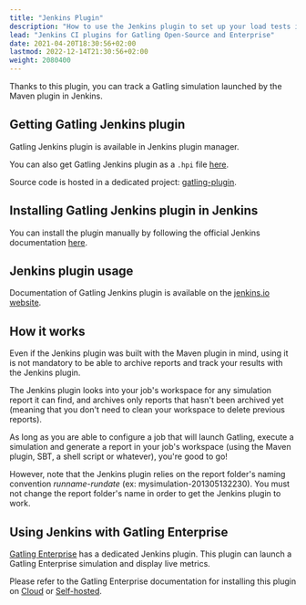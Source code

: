 ```yaml
---
title: "Jenkins Plugin"
description: "How to use the Jenkins plugin to set up your load tests in your Continuous Integration pipelines."
lead: "Jenkins CI plugins for Gatling Open-Source and Enterprise"
date: 2021-04-20T18:30:56+02:00
lastmod: 2022-12-14T21:30:56+02:00
weight: 2080400
---
```


Thanks to this plugin, you can track a Gatling simulation launched by the Maven plugin in Jenkins.

## Getting Gatling Jenkins plugin

Gatling Jenkins plugin is available in Jenkins plugin manager.

You can also get Gatling Jenkins plugin as a `.hpi` file [here](http://repo.jenkins-ci.org/releases/org/jenkins-ci/plugins/gatling).

Source code is hosted in a dedicated project: [gatling-plugin](https://github.com/jenkinsci/gatling-plugin).

## Installing Gatling Jenkins plugin in Jenkins

You can install the plugin manually by following the official Jenkins documentation [here](https://jenkins.io/doc/book/managing/plugins/#installing-a-plugin).

## Jenkins plugin usage

Documentation of Gatling Jenkins plugin is available on the [jenkins.io website](https://plugins.jenkins.io/gatling).

## How it works

Even if the Jenkins plugin was built with the Maven plugin in mind, using it is not mandatory to be able to archive reports and track your results with the Jenkins plugin.

The Jenkins plugin looks into your job's workspace for any simulation report it can find, and archives only reports that hasn't been archived yet (meaning that you don't need to clean your workspace to delete previous reports).

As long as you are able to configure a job that will launch Gatling, execute a simulation and generate a report in your job's workspace (using the Maven plugin, SBT, a shell script or whatever), you're good to go!

However, note that the Jenkins plugin relies on the report folder's naming convention *runname-rundate* (ex: mysimulation-201305132230). You must not change the report folder's name in order to get the Jenkins plugin to work.

## Using Jenkins with Gatling Enterprise

[Gatling Enterprise](https://gatling.io/enterprise/) has a dedicated Jenkins plugin.
This plugin can launch a Gatling Enterprise simulation and display live metrics.

Please refer to the Gatling Enterprise documentation for installing this plugin on [Cloud](https://gatling.io/docs/enterprise/cloud/reference/plugins/jenkins/) or [Self-hosted](https://gatling.io/docs/enterprise/self-hosted/reference/current/plugins/jenkins/).

